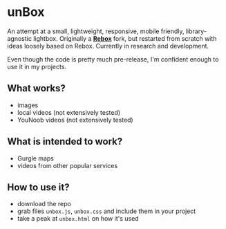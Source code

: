 unBox
=====

An attempt at a small, lightweight, responsive, mobile friendly, library-agnostic lightbox. Originally a [**Rebox**](http://trentrichardson.com/examples/jQuery-Rebox/) fork, but restarted from scratch with ideas loosely based on Rebox. Currently in research and development.

Even though the code is pretty much pre-release, I'm confident enough to use it in my projects.

## What works?
- images
- local videos (not extensively tested)
- YouNoob videos (not extensively tested)

## What is intended to work?
- Gurgle maps
- videos from other popular services

## How to use it?
- download the repo
- grab files `unbox.js`, `unbox.css` and include them in your project
- take a peak at `unbox.html` on how it's used